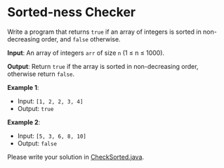 # Sorted-ness Checker

Write a program that returns `true` if an array of integers is sorted in non-decreasing order, and `false` otherwise.

**Input**: An array of integers `arr` of size `n` (1 ≤ n ≤ 1000).

**Output**: Return `true` if the array is sorted in non-decreasing order, otherwise return `false`.

**Example 1**:
- Input: `[1, 2, 2, 3, 4]`
- Output: `true`

**Example 2**:
- Input: `[5, 3, 6, 8, 10]`
- Output: `false`

Please write your solution in [CheckSorted.java](../src/main/java/edu/ucsd/cse216/CheckSorted.java).
